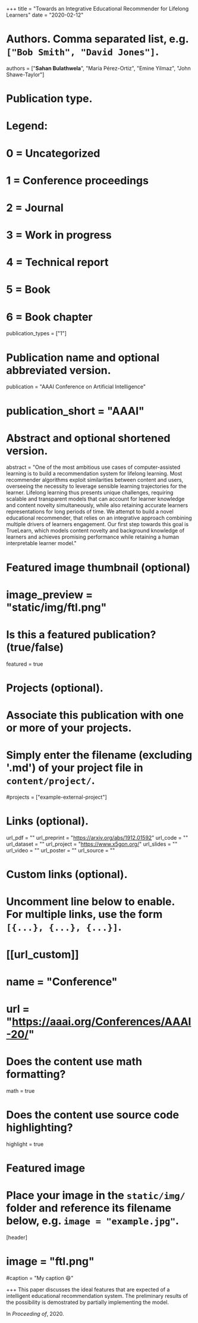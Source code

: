 +++
title = "Towards an Integrative Educational Recommender for Lifelong Learners"
date = "2020-02-12"

# Authors. Comma separated list, e.g. `["Bob Smith", "David Jones"]`.

authors = ["**Sahan Bulathwela**", "María Pérez-Ortiz", "Emine Yilmaz", "John Shawe-Taylor"]

# Publication type.
# Legend:
# 0 = Uncategorized
# 1 = Conference proceedings
# 2 = Journal
# 3 = Work in progress
# 4 = Technical report
# 5 = Book
# 6 = Book chapter
publication_types = ["1"]

# Publication name and optional abbreviated version.
publication = "AAAI Conference on Artificial Intelligence"
# publication_short = "AAAI"

# Abstract and optional shortened version.

abstract = "One of the most ambitious use cases of computer-assisted learning is to build a recommendation system for lifelong learning. Most recommender algorithms exploit similarities between content and users, overseeing the necessity to leverage sensible learning trajectories for the learner. Lifelong learning thus presents unique challenges, requiring scalable and transparent models that can account for learner knowledge and content novelty simultaneously, while also retaining accurate learners representations for long periods of time. We attempt to build a novel educational recommender, that relies on an integrative approach combining multiple drivers of learners engagement. Our first step towards this goal is TrueLearn, which models content novelty and background knowledge of learners and achieves promising performance while retaining a human interpretable learner model."
# Featured image thumbnail (optional)
# image_preview = "static/img/ftl.png"

# Is this a featured publication? (true/false)
featured = true

# Projects (optional).
#   Associate this publication with one or more of your projects.
#   Simply enter the filename (excluding '.md') of your project file in `content/project/`.
#projects = ["example-external-project"]

# Links (optional).
url_pdf = ""
url_preprint = "https://arxiv.org/abs/1912.01592"
url_code = ""
url_dataset = ""
url_project = "https://www.x5gon.org/"
url_slides = ""
url_video = ""
url_poster = ""
url_source = ""

# Custom links (optional).
#   Uncomment line below to enable. For multiple links, use the form `[{...}, {...}, {...}]`.
# [[url_custom]]
# name = "Conference"
# url = "https://aaai.org/Conferences/AAAI-20/"

# Does the content use math formatting?
math = true

# Does the content use source code highlighting?
highlight = true
  
# Featured image
# Place your image in the `static/img/` folder and reference its filename below, e.g. `image = "example.jpg"`.
[header]
# image = "ftl.png"
#caption = "My caption :smile:"

+++
This paper discusses the ideal features that are expected of a intelligent educational recommendation system. The preliminary results of the possibility is demostrated by partially implementing the model.

In *Proceeding of*, 2020. 
